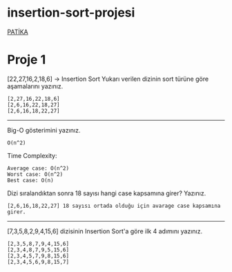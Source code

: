 # insertion-sort-projesi
[PATİKA](https://www.patika.dev/tr)

# Proje 1
 [22,27,16,2,18,6] -> Insertion Sort
Yukarı verilen dizinin sort türüne göre aşamalarını yazınız. 
```
[2,27,16,22,18,6]
[2,6,16,22,18,27]
[2,6,16,18,22,27]
```
---
Big-O gösterimini yazınız.
```
O(n^2)
```
Time Complexity: 
```
Average case: O(n^2) 
Worst case: O(n^2)
Best case: O(n)
```
Dizi sıralandıktan sonra 18 sayısı hangi case kapsamına girer? Yazınız.
```
[2,6,16,18,22,27] 18 sayısı ortada olduğu için avarage case kapsamına girer.
```

---
[7,3,5,8,2,9,4,15,6] dizisinin Insertion Sort'a göre ilk 4 adımını yazınız.
```
[2,3,5,8,7,9,4,15,6]
[2,3,4,8,7,9,5,15,6]
[2,3,4,5,7,9,8,15,6]
[2,3,4,5,6,9,8,15,7]
```